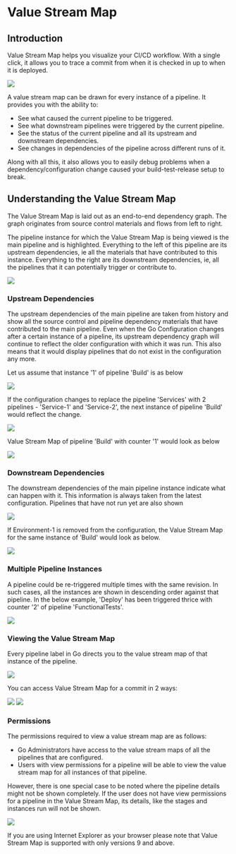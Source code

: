 # Value Stream Map

## Introduction

Value Stream Map helps you visualize your CI/CD workflow. With a single click, it allows you to trace a commit from when it is checked in up to when it is deployed.

![](../resources/images/whole_map.png)

A value stream map can be drawn for every instance of a pipeline. It provides you with the ability to:

-   See what caused the current pipeline to be triggered.
-   See what downstream pipelines were triggered by the current pipeline.
-   See the status of the current pipeline and all its upstream and downstream dependencies.
-   See changes in dependencies of the pipeline across different runs of it.

Along with all this, it also allows you to easily debug problems when a dependency/configuration change caused your build-test-release setup to break.

## Understanding the Value Stream Map

The Value Stream Map is laid out as an end-to-end dependency graph. The graph originates from source control materials and flows from left to right.

The pipeline instance for which the Value Stream Map is being viewed is the main pipeline and is highlighted. Everything to the left of this pipeline are its upstream dependencies, ie all the materials that have contributed to this instance. Everything to the right are its downstream dependencies, ie, all the pipelines that it can potentially trigger or contribute to.

![](../resources/images/upstream_and_downstream.png)

### Upstream Dependencies

The upstream dependencies of the main pipeline are taken from history and show all the source control and pipeline dependency materials that have contributed to the main pipeline. Even when the Go Configuration changes after a certain instance of a pipeline, its upstream dependency graph will continue to reflect the older configuration with which it was run. This also means that it would display pipelines that do not exist in the configuration any more.

Let us assume that instance '1' of pipeline 'Build' is as below

![](../resources/images/upstream.png)

If the configuration changes to replace the pipeline 'Services' with 2 pipelines - 'Service-1' and 'Service-2', the next instance of pipeline 'Build' would reflect the change.

![](../resources/images/upstream_config_changed.png)

Value Stream Map of pipeline 'Build' with counter '1' would look as below

![](../resources/images/upstream_pipeline_deleted.png)

### Downstream Dependencies

The downstream dependencies of the main pipeline instance indicate what can happen with it. This information is always taken from the latest configuration. Pipelines that have not run yet are also shown

![](../resources/images/downstream_unrun_instance.png)

If Environment-1 is removed from the configuration, the Value Stream Map for the same instance of 'Build' would look as below.

![](../resources/images/downstream_pipeline_deleted.png)

### Multiple Pipeline Instances

A pipeline could be re-triggered multiple times with the same revision. In such cases, all the instances are shown in descending order against that pipeline. In the below example, 'Deploy' has been triggered thrice with counter '2' of pipeline 'FunctionalTests'.

![](../resources/images/multiple_instances.png)

### Viewing the Value Stream Map

Every pipeline label in Go directs you to the value stream map of that instance of the pipeline.

![](../resources/images/navigation.png)

You can access Value Stream Map for a commit in 2 ways:

![](../resources/images/vsm_commit_1.png)
![](../resources/images/vsm_commit_2.png)

### Permissions

The permissions required to view a value stream map are as follows:

-   Go Administrators have access to the value stream maps of all the pipelines that are configured.
-   Users with view permissions for a pipeline will be able to view the value stream map for all instances of that pipeline.

However, there is one special case to be noted where the pipeline details might not be shown completely. If the user does not have view permissions for a pipeline in the Value Stream Map, its details, like the stages and instances run will not be shown.

![](../resources/images/no_view_permissions.png)

If you are using Internet Explorer as your browser please note that Value Stream Map is supported with only versions 9 and above.